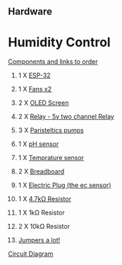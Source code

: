 ## Hardware

# Humidity Control

<ins>Components and links to order</ins>

  1. 1 X [ESP-32](https://www.aliexpress.com/item/32818325860.html?spm=a2g0o.productlist.main.1.11363350vrWJ2f&algo_pvid=0f2d2c1c-1b2b-4c17-abfd-e9d964b57f3b&algo_exp_id=0f2d2c1c-1b2b-4c17-abfd-e9d964b57f3b-0&pdp_npi=3%40dis%21ILS%2138.05%2138.05%21%21%21%21%21%402145265416879447871754183d0768%2164857728170%21sea%21IL%210&curPageLogUid=3akOhKdT7bIE)

  2. 1 X [Fans x2](https://www.aliexpress.com/item/4000341122269.html?spm=a2g0o.productlist.main.1.3c7b739ce8ykot&algo_pvid=cf383946-d231-43af-92bf-b33a675b2f2b&algo_exp_id=cf383946-d231-43af-92bf-b33a675b2f2b-0&pdp_npi=3%40dis%21ILS%2110.92%218.31%21%21%21%21%21%402100bfe316879450252393054d0745%2110000001398943842%21sea%21IL%210&curPageLogUid=lxFYqyv8mIpj)
  3. 2 X [OLED Screen](https://www.aliexpress.com/item/1005005492685155.html?spm=a2g0o.productlist.main.3.31696c71jBoNwj&algo_pvid=76ae2a3c-882d-44ad-b0de-020b978ba3eb&aem_p4p_detail=2023062802380315286367849550000016651&algo_exp_id=76ae2a3c-882d-44ad-b0de-020b978ba3eb-1&pdp_npi=3%40dis%21ILS%215.99%214.9%21%21%21%21%21%402100b78b16879450829612734d07b2%2112000033295642145%21sea%21IL%210&curPageLogUid=iJEFXMMtK7Sc&search_p4p_id=2023062802380315286367849550000016651_2)
  4. 2 X [Relay - 5v two channel Relay](https://he.aliexpress.com/item/4000674991518.html?UTABTest=aliabtest298352_419680&_randl_currency=ILS&_randl_shipto=IL&src=google&src=google&albch=shopping&acnt=494-037-6276&slnk=&plac=&mtctp=&albbt=Google_7_shopping&albagn=888888&isSmbAutoCall=false&needSmbHouyi=false&albcp=17227132441&albag=142311656371&trgt=297309937645&crea=he4000674991518&netw=u&device=c&albpg=297309937645&albpd=he4000674991518&gclid=CjwKCAjw_b6WBhAQEiwAp4HyIM8hmH9XeiPo0QNMmrY1NCm0EHe1VbSrDzy00FFY65TZhXg7OUFltRoCx0sQAvD_BwE&gclsrc=aw.ds&aff_fcid=fe301d473e5142edbc4bfe168577a351-1657805511283-00898-UneMJZVf&aff_fsk=UneMJZVf&aff_platform=aaf&sk=UneMJZVf&aff_trace_key=fe301d473e5142edbc4bfe168577a351-1657805511283-00898-UneMJZVf&terminal_id=c52e62a381e74c6886088c5b6617a2f0&OLP=1082800308_f_group0&o_s_id=1082800308&afSmartRedirect=y&gatewayAdapt=glo2isr)
  5. 3 X [Paristeltics pumps](https://he.aliexpress.com/item/1005001888639071.html?UTABTest=aliabtest298352_419680&_randl_currency=ILS&_randl_shipto=IL&src=google&src=google&albch=shopping&acnt=494-037-6276&slnk=&plac=&mtctp=&albbt=Google_7_shopping&albagn=888888&isSmbAutoCall=false&needSmbHouyi=false&albcp=17227132441&albag=142311656371&trgt=297309937645&crea=he1005001888639071&netw=u&device=c&albpg=297309937645&albpd=he1005001888639071&gclid=CjwKCAjw_b6WBhAQEiwAp4HyIMU_e4FOBOESbVY6vY1WpouCjl_dG-tpHimhXTTrDFjyNAgjJlNWjxoCnyIQAvD_BwE&gclsrc=aw.ds&aff_fcid=cfa083dc7f11490f8bfc5443c137a2ea-1657805572131-03532-UneMJZVf&aff_fsk=UneMJZVf&aff_platform=aaf&sk=UneMJZVf&aff_trace_key=cfa083dc7f11490f8bfc5443c137a2ea-1657805572131-03532-UneMJZVf&terminal_id=c52e62a381e74c6886088c5b6617a2f0&OLP=1082800308_f_group0&o_s_id=1082800308&afSmartRedirect=y&gatewayAdapt=glo2isr)
  6. 1 X [pH sensor](https://he.aliexpress.com/item/1005001612930856.html?spm=a2g0o.productlist.0.0.76c93260uPpsCb&algo_pvid=6ee9ad07-3560-4422-830a-2d3afe39ee6a&algo_exp_id=6ee9ad07-3560-4422-830a-2d3afe39ee6a-0&pdp_ext_f=%7B%22sku_id%22%3A%2212000016815747832%22%7D&pdp_npi=2%40dis%21ILS%21%2160.86%21%21%21%21%21%402100bdde16578051561284501e60af%2112000016815747832%21sea)
  7. 1 X [Temprature sensor](https://he.aliexpress.com/item/32580791476.html?spm=a2g0o.productlist.0.0.1ef238ddJsnH8J&algo_pvid=201221b0-10fb-49f9-ab89-67882b0cf028&aem_p4p_detail=202207140627549418085009667600002143701&algo_exp_id=201221b0-10fb-49f9-ab89-67882b0cf028-19&pdp_ext_f=%7B%22sku_id%22%3A%2258675593995%22%7D&pdp_npi=2%40dis%21ILS%21%216.21%21%21%2113.63%21%21%402100bb5116578052743317387e6bfa%2158675593995%21sea
)
  8. 2 X [Breadboard](https://he.aliexpress.com/item/1005003640449308.html?spm=a2g0o.search0304.0.0.5fab692f1DqEZK&algo_pvid=a722cf1e-c2ba-4fde-b94f-ef8fe25a6ce9&algo_exp_id=a722cf1e-c2ba-4fde-b94f-ef8fe25a6ce9-14&pdp_ext_f=%7B%22sku_id%22%3A%2212000026608920636%22%7D&pdp_npi=2%40dis%21ILS%21%2117.36%21%21%214.23%21%21%400b0a187b16578059214857204e2875%2112000026608920636%21sea&gatewayAdapt=glo2isr)
  9. 1 X [Electric Plug (the ec sensor)](https://he.aliexpress.com/item/1005002364388450.html?spm=a2g0o.search0304.0.0.43184e63NZIwTJ&algo_pvid=7219ac82-a73d-4a7a-981e-907481b40f16&aem_p4p_detail=202207140640419572926933930500002376166&algo_exp_id=7219ac82-a73d-4a7a-981e-907481b40f16-0&pdp_ext_f=%7B%22sku_id%22%3A%2212000020328334203%22%7D&pdp_npi=2%40dis%21ILS%21%2117.68%21%21%214.23%21%21%402100bb5116578060414966078e6f4d%2112000020328334203%21sea&gatewayAdapt=glo2isr](https://he.aliexpress.com/item/4000402176703.html?spm=a2g0o.detail.1000060.3.5baa2266CrZh54&gps-id=pcDetailBottomMoreThisSeller&scm=1007.13339.274681.0&scm_id=1007.13339.274681.0&scm-url=1007.13339.274681.0&pvid=4ef233f8-87c3-4d84-9bce-6bd683539be0&_t=gps-id%3ApcDetailBottomMoreThisSeller%2Cscm-url%3A1007.13339.274681.0%2Cpvid%3A4ef233f8-87c3-4d84-9bce-6bd683539be0%2Ctpp_buckets%3A668%232846%238114%231999&pdp_ext_f=%7B%22sku_id%22%3A%2210000001656681541%22%2C%22sceneId%22%3A%223339%22%7D&pdp_npi=2%40dis%21ILS%21%211.24%21%21%21%21%21%402103239b16578181065495049e1581%2110000001656681541%21rec&gatewayAdapt=glo2isr))
  10. 1 X [4.7kΩ Resistor](https://he.aliexpress.com/item/1005002364388450.html?spm=a2g0o.search0304.0.0.43184e63NZIwTJ&algo_pvid=7219ac82-a73d-4a7a-981e-907481b40f16&aem_p4p_detail=202207140640419572926933930500002376166&algo_exp_id=7219ac82-a73d-4a7a-981e-907481b40f16-0&pdp_ext_f=%7B%22sku_id%22%3A%2212000020328334203%22%7D&pdp_npi=2%40dis%21ILS%21%2117.68%21%21%214.23%21%21%402100bb5116578060414966078e6f4d%2112000020328334203%21sea&gatewayAdapt=glo2isr)
  11. 1 X 1kΩ Resistor
  12. 2 X 10kΩ Resistor
  13. [Jumpers a lot!](https://he.aliexpress.com/item/1005003252824475.html?spm=a2g0o.search0304.0.0.5fab692f1DqEZK&algo_pvid=a722cf1e-c2ba-4fde-b94f-ef8fe25a6ce9&algo_exp_id=a722cf1e-c2ba-4fde-b94f-ef8fe25a6ce9-13&pdp_ext_f=%7B%22sku_id%22%3A%2212000024867532507%22%7D&pdp_npi=2%40dis%21ILS%21%2114.17%21%21%211.38%21%21%400b0a187b16578059214857204e2875%2112000024867532507%21sea&gatewayAdapt=glo2isr)
  
 <ins>Circuit Diagram</ins>
 
